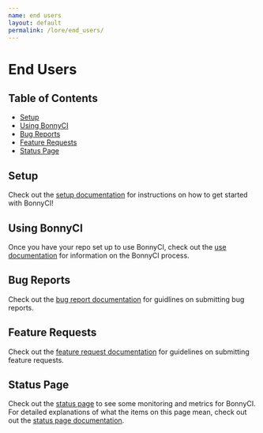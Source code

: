 ```yaml
---
name: end users
layout: default
permalink: /lore/end_users/
---
```


# End Users

## Table of Contents

* [Setup](#setup)
* [Using BonnyCI](#using-bonnyci)
* [Bug Reports](#bug-reports)
* [Feature Requests](#feature-requests)
* [Status Page](#status-page)

## Setup

Check out the [setup documentation](setup/README.md) for instructions on how to get started with BonnyCI!

## Using BonnyCI

Once you have your repo set up to use BonnyCI, check out the [use documentation](use/README.md) for information on the BonnyCI process.

## Bug Reports

Check out the [bug report documentation](issues/README.md#bug-reports) for guidlines on submitting bug reports.

## Feature Requests

Check out the [feature request documentation](issues/README.md#feature-requests) for guidelines on submitting feature requests.

## Status Page

Check out the [status page](https://p.datadoghq.com/sb/cbf19e221-1b77fb05f2) to see some monitoring and metrics for BonnyCI. For detailed explanations of what the items on this page mean, check out out the [status page documentation](status/README.md).
